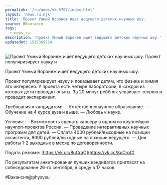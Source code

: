 ```yaml
---
permalink: '/ru/news/vk-5707/index.html'
layout: 'news.ru.njk'
title: 'Проект Умный Воронеж ищет ведущего детских научных шоу.'
source: ВКонтакте
tags:
  - news_ru
description: 'Проект Умный Воронеж ищет ведущего детских научных шоу.'
updatedAt: 1537369260
---
```

![Проект Умный Воронеж ищет ведущего детских научных шоу. Проект популяризирует науку и](https://sun9-41.userapi.com/impf/c850720/v850720747/6f59/sUWbJnwG_fY.jpg?size=1280x720&quality=96&proxy=1&sign=c331e771b1954cd9eb33f94fd2db93ff&c_uniq_tag=Nluzm8e7Q4A9l3zF90292gvLcHVYmz5DPVqahIBWxdk&type=album)

Проект Умный Воронеж ищет ведущего детских научных шоу.

Проект популяризирует науку и показывает детям, что физика и химия это интересно. У проекта есть четыре лаборатории, в каждой из которых дети проводят опыты. За 20 минут ребёнок усваивает теорию и проводит эксперимент.

Требования к кандидатам:
— Естественнонаучное образование.
— Обучение на 4 курсе вуза и выше.
— Любовь к науке.

Условия:
— Возможность сделать карьеру в одном из крупнейших научпоп-проектов России.
— Проведение интерактивных научных программ для детей.
— Оплата 4000 рублей/выходные на позиции ассистента, 8000 рублей/выходные на позиции ведущего.
— Дни работы 1-2 выходных в месяц по договоренности.

Подать резюме: [https://vk.cc/8uCrqC](https://vk.cc/8uCrqC)

По результатам анкетирования лучших кандидатов пригласят на собеседование 26-го сентября, в среду в 17 часов.

#Вакансия@physvsu
